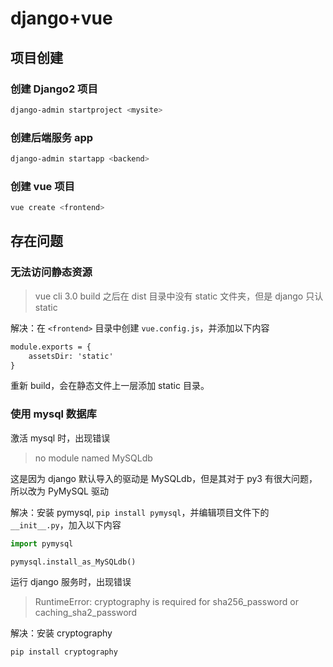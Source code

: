 # django+vue

## 项目创建

### 创建 Django2 项目

```bash
django-admin startproject <mysite>
```

### 创建后端服务 app

```bash
django-admin startapp <backend>
```

### 创建 vue 项目

```bash
vue create <frontend>
```

## 存在问题

### 无法访问静态资源

> vue cli 3.0 build 之后在 dist 目录中没有 static 文件夹，但是 django 只认 static

解决：在 `<frontend>` 目录中创建 `vue.config.js`，并添加以下内容

```txt
module.exports = {
    assetsDir: 'static'
}
```

重新 build，会在静态文件上一层添加 static 目录。

### 使用 mysql 数据库

激活 mysql 时，出现错误

> no module named MySQLdb

这是因为 django 默认导入的驱动是 MySQLdb，但是其对于 py3 有很大问题，所以改为 PyMySQL 驱动

解决：安装 pymysql, `pip install pymysql`，并编辑项目文件下的 `__init__.py`，加入以下内容

```python
import pymysql

pymysql.install_as_MySQLdb()
```

运行 django 服务时，出现错误

> RuntimeError: cryptography is required for sha256_password or caching_sha2_password

解决：安装 cryptography

```bash
pip install cryptography
```